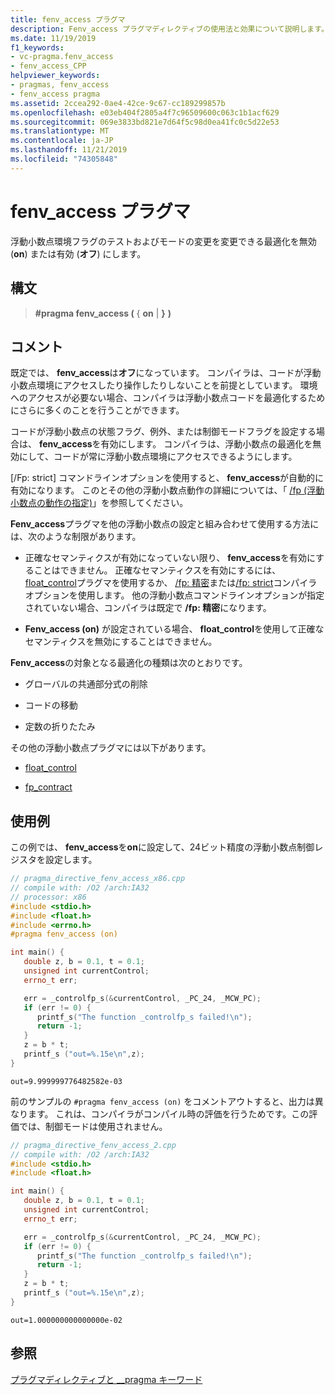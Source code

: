 ```yaml
---
title: fenv_access プラグマ
description: Fenv_access プラグマディレクティブの使用法と効果について説明します。 Fenv_access ディレクティブは、実行時に浮動小数点環境へのアクセスを制御します。
ms.date: 11/19/2019
f1_keywords:
- vc-pragma.fenv_access
- fenv_access_CPP
helpviewer_keywords:
- pragmas, fenv_access
- fenv_access pragma
ms.assetid: 2ccea292-0ae4-42ce-9c67-cc189299857b
ms.openlocfilehash: e03eb404f2805a4f7c96509600c063c1b1acf629
ms.sourcegitcommit: 069e3833bd821e7d64f5c98d0ea41fc0c5d22e53
ms.translationtype: MT
ms.contentlocale: ja-JP
ms.lasthandoff: 11/21/2019
ms.locfileid: "74305848"
---
```

# <a name="fenv_access-pragma"></a>fenv_access プラグマ

浮動小数点環境フラグのテストおよびモードの変更を変更できる最適化を無効 (**on**) または有効 (**オフ**) にします。

## <a name="syntax"></a>構文

> **#pragma fenv_access (** { **on** |  **}** **)**

## <a name="remarks"></a>コメント

既定では、 **fenv_access**は**オフ**になっています。 コンパイラは、コードが浮動小数点環境にアクセスしたり操作したりしないことを前提としています。 環境へのアクセスが必要ない場合、コンパイラは浮動小数点コードを最適化するためにさらに多くのことを行うことができます。

コードが浮動小数点の状態フラグ、例外、または制御モードフラグを設定する場合は、 **fenv_access**を有効にします。 コンパイラは、浮動小数点の最適化を無効にして、コードが常に浮動小数点環境にアクセスできるようにします。

[/Fp: strict] コマンドラインオプションを使用すると、 **fenv_access**が自動的に有効になります。 このとその他の浮動小数点動作の詳細については、「 [/fp (浮動小数点の動作の指定)](../build/reference/fp-specify-floating-point-behavior.md)」を参照してください。

**Fenv_access**プラグマを他の浮動小数点の設定と組み合わせて使用する方法には、次のような制限があります。

- 正確なセマンティクスが有効になっていない限り、 **fenv_access**を有効にすることはできません。 正確なセマンティクスを有効にするには、 [float_control](float-control.md)プラグマを使用するか、 [/fp: 精密](../build/reference/fp-specify-floating-point-behavior.md)または[/fp: strict](../build/reference/fp-specify-floating-point-behavior.md)コンパイラオプションを使用します。 他の浮動小数点コマンドラインオプションが指定されていない場合、コンパイラは既定で **/fp: 精密**になります。

- **Fenv_access (on)** が設定されている場合、 **float_control**を使用して正確なセマンティクスを無効にすることはできません。

**Fenv_access**の対象となる最適化の種類は次のとおりです。

- グローバルの共通部分式の削除

- コードの移動

- 定数の折りたたみ

その他の浮動小数点プラグマには以下があります。

- [float_control](../preprocessor/float-control.md)

- [fp_contract](../preprocessor/fp-contract.md)

## <a name="examples"></a>使用例

この例では、 **fenv_access**を**on**に設定して、24ビット精度の浮動小数点制御レジスタを設定します。

```cpp
// pragma_directive_fenv_access_x86.cpp
// compile with: /O2 /arch:IA32
// processor: x86
#include <stdio.h>
#include <float.h>
#include <errno.h>
#pragma fenv_access (on)

int main() {
   double z, b = 0.1, t = 0.1;
   unsigned int currentControl;
   errno_t err;

   err = _controlfp_s(&currentControl, _PC_24, _MCW_PC);
   if (err != 0) {
      printf_s("The function _controlfp_s failed!\n");
      return -1;
   }
   z = b * t;
   printf_s ("out=%.15e\n",z);
}
```

```Output
out=9.999999776482582e-03
```

前のサンプルの `#pragma fenv_access (on)` をコメントアウトすると、出力は異なります。 これは、コンパイラがコンパイル時の評価を行うためです。この評価では、制御モードは使用されません。

```cpp
// pragma_directive_fenv_access_2.cpp
// compile with: /O2 /arch:IA32
#include <stdio.h>
#include <float.h>

int main() {
   double z, b = 0.1, t = 0.1;
   unsigned int currentControl;
   errno_t err;

   err = _controlfp_s(&currentControl, _PC_24, _MCW_PC);
   if (err != 0) {
      printf_s("The function _controlfp_s failed!\n");
      return -1;
   }
   z = b * t;
   printf_s ("out=%.15e\n",z);
}
```

```Output
out=1.000000000000000e-02
```

## <a name="see-also"></a>参照

[プラグマディレクティブと __pragma キーワード](../preprocessor/pragma-directives-and-the-pragma-keyword.md)
